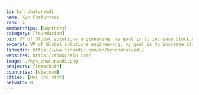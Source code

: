 ```yaml
---
id: kyn_chaturvedi
name: Kyn Chaturvedi
rank: 4
memberships: [partners]
category: [foundation]
bio: VP of Global solutions engineering, my goal is to increase blockchain usability, through scalability solutions that aim to simplify the integration of blockchain into real world applications.
excerpt: VP of Global solutions engineering, my goal is to increase blockchain usability.
linkedin: https://www.linkedin.com/in/kynchaturvedi/
websites: https://tomochain.com/
image: ./kyn_chaturvedi.png
projects: [tomochain]
countries: [Vietnam]
cities: [Hoi Chi Minh]
private: 0
---
```


